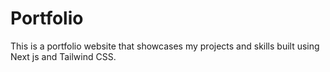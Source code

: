# Portfolio
This is a portfolio website that showcases my projects and skills built using Next js and Tailwind CSS.